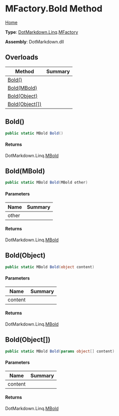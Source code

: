 # MFactory\.Bold Method

[Home](../../../../README.md)

**Type**: [DotMarkdown.Linq](../../README.md)\.[MFactory](../README.md)

**Assembly**: DotMarkdown\.dll

## Overloads

| Method | Summary |
| ------ | ------- |
| [Bold()](#DotMarkdown_Linq_MFactory_Bold) | |
| [Bold(MBold)](#DotMarkdown_Linq_MFactory_Bold_DotMarkdown_Linq_MBold_) | |
| [Bold(Object)](#DotMarkdown_Linq_MFactory_Bold_System_Object_) | |
| [Bold(Object\[\])](#DotMarkdown_Linq_MFactory_Bold_System_Object___) | |

## Bold\(\)<a name="DotMarkdown_Linq_MFactory_Bold"></a>

```csharp
public static MBold Bold()
```

#### Returns

DotMarkdown\.Linq\.[MBold](../../MBold/README.md)

## Bold\(MBold\)<a name="DotMarkdown_Linq_MFactory_Bold_DotMarkdown_Linq_MBold_"></a>

```csharp
public static MBold Bold(MBold other)
```

#### Parameters

| Name | Summary |
| ---- | ------- |
| other | |

#### Returns

DotMarkdown\.Linq\.[MBold](../../MBold/README.md)

## Bold\(Object\)<a name="DotMarkdown_Linq_MFactory_Bold_System_Object_"></a>

```csharp
public static MBold Bold(object content)
```

#### Parameters

| Name | Summary |
| ---- | ------- |
| content | |

#### Returns

DotMarkdown\.Linq\.[MBold](../../MBold/README.md)

## Bold\(Object\[\]\)<a name="DotMarkdown_Linq_MFactory_Bold_System_Object___"></a>

```csharp
public static MBold Bold(params object[] content)
```

#### Parameters

| Name | Summary |
| ---- | ------- |
| content | |

#### Returns

DotMarkdown\.Linq\.[MBold](../../MBold/README.md)

